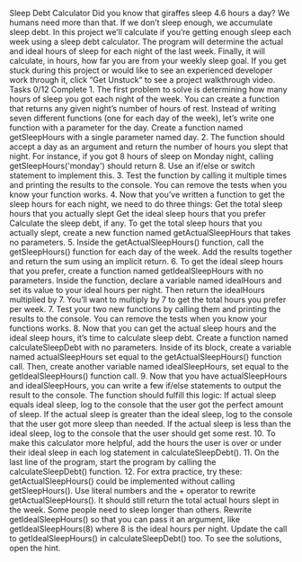 Sleep Debt Calculator
Did you know that giraffes sleep 4.6 hours a day? We humans need more than that. If we don’t sleep enough, we accumulate sleep debt. In this project we’ll calculate if you’re getting enough sleep each week using a sleep debt calculator.
The program will determine the actual and ideal hours of sleep for each night of the last week.
Finally, it will calculate, in hours, how far you are from your weekly sleep goal.
If you get stuck during this project or would like to see an experienced developer work through it, click “Get Unstuck“ to see a project walkthrough video.
Tasks
0/12 Complete
1.
The first problem to solve is determining how many hours of sleep you got each night of the week.
You can create a function that returns any given night’s number of hours of rest. Instead of writing seven different functions (one for each day of the week), let’s write one function with a parameter for the day.
Create a function named getSleepHours with a single parameter named day.
2.
The function should accept a day as an argument and return the number of hours you slept that night.
For instance, if you got 8 hours of sleep on Monday night, calling getSleepHours('monday') should return 8.
Use an if/else or switch statement to implement this.
3.
Test the function by calling it multiple times and printing the results to the console.
You can remove the tests when you know your function works.
4.
Now that you’ve written a function to get the sleep hours for each night, we need to do three things:
Get the total sleep hours that you actually slept
Get the ideal sleep hours that you prefer
Calculate the sleep debt, if any.
To get the total sleep hours that you actually slept, create a new function named getActualSleepHours that takes no parameters.
5.
Inside the getActualSleepHours() function, call the getSleepHours() function for each day of the week. Add the results together and return the sum using an implicit return.
6.
To get the ideal sleep hours that you prefer, create a function named getIdealSleepHours with no parameters.
Inside the function, declare a variable named idealHours and set its value to your ideal hours per night. Then return the idealHours multiplied by 7.
You’ll want to multiply by 7 to get the total hours you prefer per week.
7.
Test your two new functions by calling them and printing the results to the console.
You can remove the tests when you know your functions works.
8.
Now that you can get the actual sleep hours and the ideal sleep hours, it’s time to calculate sleep debt.
Create a function named calculateSleepDebt with no parameters.
Inside of its block, create a variable named actualSleepHours set equal to the getActualSleepHours() function call.
Then, create another variable named idealSleepHours, set equal to the getIdealSleepHours() function call.
9.
Now that you have actualSleepHours and idealSleepHours, you can write a few if/else statements to output the result to the console. The function should fulfill this logic:
If actual sleep equals ideal sleep, log to the console that the user got the perfect amount of sleep.
If the actual sleep is greater than the ideal sleep, log to the console that the user got more sleep than needed.
If the actual sleep is less than the ideal sleep, log to the console that the user should get some rest.
10.
To make this calculator more helpful, add the hours the user is over or under their ideal sleep in each log statement in calculateSleepDebt().
11.
On the last line of the program, start the program by calling the calculateSleepDebt() function.
12.
For extra practice, try these:
getActualSleepHours() could be implemented without calling getSleepHours(). Use literal numbers and the + operator to rewrite getActualSleepHours(). It should still return the total actual hours slept in the week.
Some people need to sleep longer than others. Rewrite getIdealSleepHours() so that you can pass it an argument, like getIdealSleepHours(8) where 8 is the ideal hours per night. Update the call to getIdealSleepHours() in calculateSleepDebt() too.
To see the solutions, open the hint.